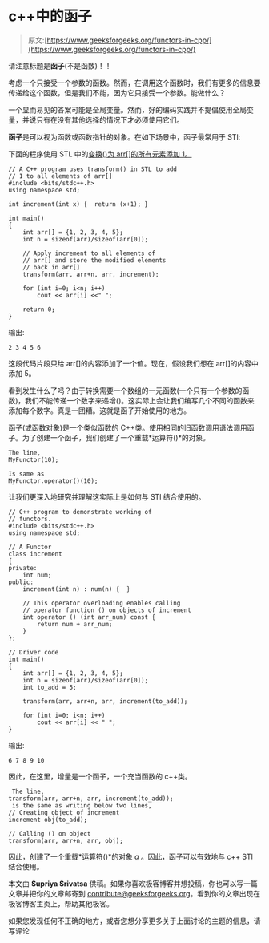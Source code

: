 # c++中的函子

> 原文:[https://www.geeksforgeeks.org/functors-in-cpp/](https://www.geeksforgeeks.org/functors-in-cpp/)

请注意标题是**函子**(不是函数)！！

考虑一个只接受一个参数的函数。然而，在调用这个函数时，我们有更多的信息要传递给这个函数，但是我们不能，因为它只接受一个参数。能做什么？

一个显而易见的答案可能是全局变量。然而，好的编码实践并不提倡使用全局变量，并说只有在没有其他选择的情况下才必须使用它们。

**函子**是可以视为函数或函数指针的对象。在如下场景中，函子最常用于 STl:

下面的程序使用 STL 中的[变换()为 arr[]的所有元素添加 1。](https://www.geeksforgeeks.org/transform-c-stl-perform-operation-elements/)

```
// A C++ program uses transform() in STL to add 
// 1 to all elements of arr[]
#include <bits/stdc++.h>
using namespace std;

int increment(int x) {  return (x+1); }

int main()
{
    int arr[] = {1, 2, 3, 4, 5};
    int n = sizeof(arr)/sizeof(arr[0]);

    // Apply increment to all elements of
    // arr[] and store the modified elements
    // back in arr[]
    transform(arr, arr+n, arr, increment);

    for (int i=0; i<n; i++)
        cout << arr[i] <<" ";

    return 0;
}
```

输出:

```
2 3 4 5 6
```

这段代码片段只给 arr[]的内容添加了一个值。现在，假设我们想在 arr[]的内容中添加 5。

看到发生什么了吗？由于转换需要一个数组的一元函数(一个只有一个参数的函数)，我们不能传递一个数字来递增()。这实际上会让我们编写几个不同的函数来添加每个数字。真是一团糟。这就是函子开始使用的地方。

函子(或函数对象)是一个类似函数的 C++类。使用相同的旧函数调用语法调用函子。为了创建一个函子，我们创建了一个重载*运算符()*的对象。

```
The line,
MyFunctor(10);

Is same as
MyFunctor.operator()(10);
```

让我们更深入地研究并理解这实际上是如何与 STl 结合使用的。

```
// C++ program to demonstrate working of
// functors.
#include <bits/stdc++.h>
using namespace std;

// A Functor
class increment
{
private:
    int num;
public:
    increment(int n) : num(n) {  }

    // This operator overloading enables calling
    // operator function () on objects of increment
    int operator () (int arr_num) const {
        return num + arr_num;
    }
};

// Driver code
int main()
{
    int arr[] = {1, 2, 3, 4, 5};
    int n = sizeof(arr)/sizeof(arr[0]);
    int to_add = 5;

    transform(arr, arr+n, arr, increment(to_add));

    for (int i=0; i<n; i++)
        cout << arr[i] << " ";
}
```

输出:

```
6 7 8 9 10
```

因此，在这里，增量是一个函子，一个充当函数的 c++类。

```
 The line,
transform(arr, arr+n, arr, increment(to_add));
 is the same as writing below two lines,
// Creating object of increment
increment obj(to_add); 

// Calling () on object
transform(arr, arr+n, arr, obj); 

```

因此，创建了一个重载*运算符()*的对象 *a* 。因此，函子可以有效地与 c++ STl 结合使用。

本文由 **Supriya Srivatsa** 供稿。如果你喜欢极客博客并想投稿，你也可以写一篇文章并把你的文章邮寄到 contribute@geeksforgeeks.org。看到你的文章出现在极客博客主页上，帮助其他极客。

如果您发现任何不正确的地方，或者您想分享更多关于上面讨论的主题的信息，请写评论